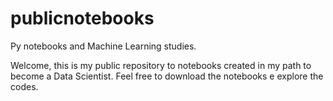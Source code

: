 # publicnotebooks
Py notebooks and Machine Learning studies.

Welcome, this is my public repository to notebooks created in my path to become a Data Scientist. 
Feel free to download the notebooks e explore the codes.
